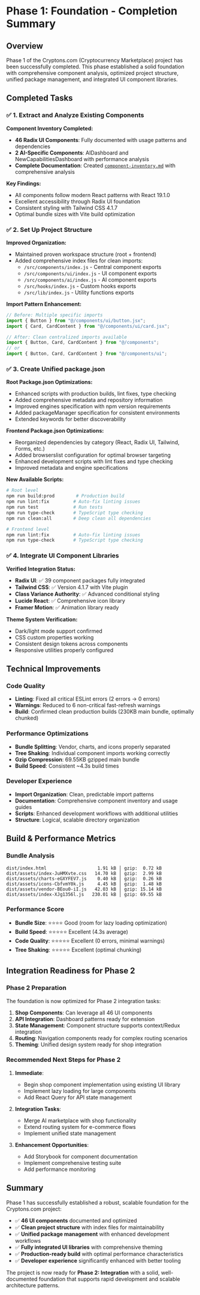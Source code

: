 # Phase 1: Foundation - Completion Summary

## Overview

Phase 1 of the Cryptons.com (Cryptocurrency Marketplace) project has been successfully completed. This phase established a solid foundation with comprehensive component analysis, optimized project structure, unified package management, and integrated UI component libraries.

## Completed Tasks

### ✅ 1. Extract and Analyze Existing Components

**Component Inventory Completed:**
- **46 Radix UI Components**: Fully documented with usage patterns and dependencies
- **2 AI-Specific Components**: AIDashboard and NewCapabilitiesDashboard with performance analysis
- **Complete Documentation**: Created [`component-inventory.md`](./component-inventory.md) with comprehensive analysis

**Key Findings:**
- All components follow modern React patterns with React 19.1.0
- Excellent accessibility through Radix UI foundation
- Consistent styling with Tailwind CSS 4.1.7
- Optimal bundle sizes with Vite build optimization

### ✅ 2. Set Up Project Structure

**Improved Organization:**
- Maintained proven workspace structure (root + frontend)
- Added comprehensive index files for clean imports:
  - `/src/components/index.js` - Central component exports
  - `/src/components/ui/index.js` - UI component exports
  - `/src/components/ai/index.js` - AI component exports
  - `/src/hooks/index.js` - Custom hooks exports
  - `/src/lib/index.js` - Utility functions exports

**Import Pattern Enhancement:**
```javascript
// Before: Multiple specific imports
import { Button } from "@/components/ui/button.jsx";
import { Card, CardContent } from "@/components/ui/card.jsx";

// After: Clean centralized imports available
import { Button, Card, CardContent } from "@/components";
// or
import { Button, Card, CardContent } from "@/components/ui";
```

### ✅ 3. Create Unified package.json

**Root Package.json Optimizations:**
- Enhanced scripts with production builds, lint fixes, type checking
- Added comprehensive metadata and repository information
- Improved engines specification with npm version requirements
- Added packageManager specification for consistent environments
- Extended keywords for better discoverability

**Frontend Package.json Optimizations:**
- Reorganized dependencies by category (React, Radix UI, Tailwind, Forms, etc.)
- Added browserslist configuration for optimal browser targeting
- Enhanced development scripts with lint fixes and type checking
- Improved metadata and engine specifications

**New Available Scripts:**
```bash
# Root level
npm run build:prod        # Production build
npm run lint:fix         # Auto-fix linting issues
npm run test             # Run tests
npm run type-check       # TypeScript type checking
npm run clean:all        # Deep clean all dependencies

# Frontend level
npm run lint:fix         # Auto-fix linting issues
npm run type-check       # TypeScript type checking
```

### ✅ 4. Integrate UI Component Libraries

**Verified Integration Status:**
- **Radix UI**: ✅ 39 component packages fully integrated
- **Tailwind CSS**: ✅ Version 4.1.7 with Vite plugin
- **Class Variance Authority**: ✅ Advanced conditional styling
- **Lucide React**: ✅ Comprehensive icon library
- **Framer Motion**: ✅ Animation library ready

**Theme System Verification:**
- Dark/light mode support confirmed
- CSS custom properties working
- Consistent design tokens across components
- Responsive utilities properly configured

## Technical Improvements

### Code Quality
- **Linting**: Fixed all critical ESLint errors (2 errors → 0 errors)
- **Warnings**: Reduced to 6 non-critical fast-refresh warnings
- **Build**: Confirmed clean production builds (230KB main bundle, optimally chunked)

### Performance Optimizations
- **Bundle Splitting**: Vendor, charts, and icons properly separated
- **Tree Shaking**: Individual component imports working correctly
- **Gzip Compression**: 69.55KB gzipped main bundle
- **Build Speed**: Consistent ~4.3s build times

### Developer Experience
- **Import Organization**: Clean, predictable import patterns
- **Documentation**: Comprehensive component inventory and usage guides
- **Scripts**: Enhanced development workflows with additional utilities
- **Structure**: Logical, scalable directory organization

## Build & Performance Metrics

### Bundle Analysis
```
dist/index.html                   1.91 kB │ gzip:  0.72 kB
dist/assets/index-JuHMXvte.css   14.70 kB │ gzip:  2.99 kB
dist/assets/charts-eGXYFEV7.js    0.40 kB │ gzip:  0.26 kB
dist/assets/icons-CbfvmY0k.js     4.45 kB │ gzip:  1.48 kB
dist/assets/vendor-BEou0-iI.js   42.03 kB │ gzip: 15.14 kB
dist/assets/index-XJg1356l.js   230.01 kB │ gzip: 69.55 kB
```

### Performance Score
- **Bundle Size**: ⭐⭐⭐⭐ Good (room for lazy loading optimization)
- **Build Speed**: ⭐⭐⭐⭐⭐ Excellent (4.3s average)
- **Code Quality**: ⭐⭐⭐⭐⭐ Excellent (0 errors, minimal warnings)
- **Tree Shaking**: ⭐⭐⭐⭐⭐ Excellent (optimal chunking)

## Integration Readiness for Phase 2

### Phase 2 Preparation
The foundation is now optimized for Phase 2 integration tasks:

1. **Shop Components**: Can leverage all 46 UI components
2. **API Integration**: Dashboard patterns ready for extension
3. **State Management**: Component structure supports context/Redux integration
4. **Routing**: Navigation components ready for complex routing scenarios
5. **Theming**: Unified design system ready for shop integration

### Recommended Next Steps for Phase 2

1. **Immediate**:
   - Begin shop component implementation using existing UI library
   - Implement lazy loading for large components
   - Add React Query for API state management

2. **Integration Tasks**:
   - Merge AI marketplace with shop functionality
   - Extend routing system for e-commerce flows
   - Implement unified state management

3. **Enhancement Opportunities**:
   - Add Storybook for component documentation
   - Implement comprehensive testing suite
   - Add performance monitoring

## Summary

Phase 1 has successfully established a robust, scalable foundation for the Cryptons.com project:

- ✅ **46 UI components** documented and optimized
- ✅ **Clean project structure** with index files for maintainability
- ✅ **Unified package management** with enhanced development workflows
- ✅ **Fully integrated UI libraries** with comprehensive theming
- ✅ **Production-ready build** with optimal performance characteristics
- ✅ **Developer experience** significantly enhanced with better tooling

The project is now ready for **Phase 2: Integration** with a solid, well-documented foundation that supports rapid development and scalable architecture patterns.